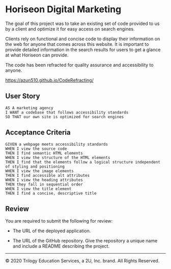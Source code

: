 # Horiseon Digital Marketing

The goal of this project was to take an existing set of code provided to us by a client and optimize it for easy access on search engines. 

Clients rely on functional and concise code to display their information on the web for anyone that comes across this website. It is important to 
provide detailed information in the search results for users to get a glance at what Horiseon can provide. 

The code has been refracted for quality assurance and accessibility to anyone. 

 <a href="https://azun510.github.io/CodeRefracting/" target="_blank">https://azun510.github.io/CodeRefracting/ </a>

## User Story

```
AS A marketing agency
I WANT a codebase that follows accessibility standards
SO THAT our own site is optimized for search engines
```

## Acceptance Criteria

```
GIVEN a webpage meets accessibility standards
WHEN I view the source code
THEN I find semantic HTML elements
WHEN I view the structure of the HTML elements
THEN I find that the elements follow a logical structure independent of styling and positioning
WHEN I view the image elements
THEN I find accessible alt attributes
WHEN I view the heading attributes
THEN they fall in sequential order
WHEN I view the title element
THEN I find a concise, descriptive title
```

## Review

You are required to submit the following for review:

* The URL of the deployed application.

* The URL of the GitHub repository. Give the repository a unique name and include a README describing the project.

- - -
© 2020 Trilogy Education Services, a 2U, Inc. brand. All Rights Reserved.
